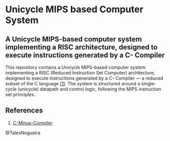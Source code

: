 # Unicycle MIPS based Computer System
## A Unicycle MIPS-based computer system implementing a RISC architecture, designed to execute instructions generated by a C- Compiler

This repository contains a Unicycle MIPS-based computer system implementing a RISC (Reduced Instruction Set Computer) architecture, designed to execute instructions generated by a C- Compiler — a reduced subset of the C language [(1)](https://github.com/TalesNogueira/C-Minus-Compiler). The system is structured around a single-cycle (unicycle) datapath and control logic, following the MIPS instruction set principles.

## References
1. [C-Minus-Compiler](https://github.com/TalesNogueira/C-Minus-Compiler)

@TalesNogueira
